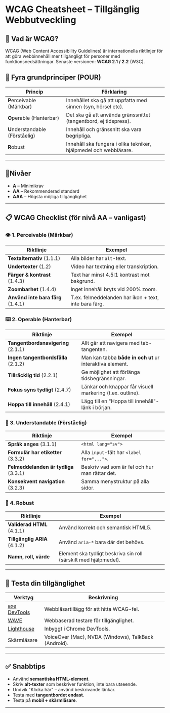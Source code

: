 # WCAG Cheatsheet – Tillgänglig Webbutveckling

## 📘 Vad är WCAG?
WCAG (Web Content Accessibility Guidelines) är internationella riktlinjer för att göra webbinnehåll mer tillgängligt för personer med funktionsnedsättningar. Senaste versionen: **WCAG 2.1 / 2.2** (W3C).

## 🔑 Fyra grundprinciper (POUR)

| Princip | Förklaring |
|--------|------------|
| **P**erceivable (Märkbar) | Innehållet ska gå att uppfatta med sinnen (syn, hörsel etc). |
| **O**perable (Hanterbar) | Det ska gå att använda gränssnittet (tangentbord, ej tidspress). |
| **U**nderstandable (Förståelig) | Innehåll och gränssnitt ska vara begripliga. |
| **R**obust | Innehåll ska fungera i olika tekniker, hjälpmedel och webbläsare. |

---

## 🚦Nivåer
- **A** – Minimikrav
- **AA** – Rekommenderad standard
- **AAA** – Högsta möjliga tillgänglighet

---

## 📋 WCAG Checklist (för nivå AA – vanligast)

### 👁️ 1. Perceivable (Märkbar)

| Riktlinje | Exempel |
|-----------|---------|
| **Textalternativ** (1.1.1) | Alla bilder har `alt`-text. |
| **Undertexter** (1.2) | Video har textning eller transkription. |
| **Färger & kontrast** (1.4.3) | Text har minst 4.5:1 kontrast mot bakgrund. |
| **Zoombarhet** (1.4.4) | Inget innehåll bryts vid 200% zoom. |
| **Använd inte bara färg** (1.4.1) | T.ex. felmeddelanden har ikon + text, inte bara färg. |

### ⌨️ 2. Operable (Hanterbar)

| Riktlinje | Exempel |
|-----------|---------|
| **Tangentbordsnavigering** (2.1.1) | Allt går att navigera med tab-tangenten. |
| **Ingen tangentbordsfälla** (2.1.2) | Man kan tabba **både in och ut** ur interaktiva element. |
| **Tillräcklig tid** (2.2.1) | Ge möjlighet att förlänga tidsbegränsningar. |
| **Fokus syns tydligt** (2.4.7) | Länkar och knappar får visuell markering (t.ex. outline). |
| **Hoppa till innehåll** (2.4.1) | Lägg till en "Hoppa till innehåll"-länk i början. |

### 💬 3. Understandable (Förståelig)

| Riktlinje | Exempel |
|-----------|---------|
| **Språk anges** (3.1.1) | `<html lang="sv">` |
| **Formulär har etiketter** (3.3.2) | Alla `input`-fält har `<label for="...">`. |
| **Felmeddelanden är tydliga** (3.3.1) | Beskriv vad som är fel och hur man rättar det. |
| **Konsekvent navigation** (3.2.3) | Samma menystruktur på alla sidor. |

### 🔧 4. Robust

| Riktlinje | Exempel |
|-----------|---------|
| **Validerad HTML** (4.1.1) | Använd korrekt och semantisk HTML5. |
| **Tillgänglig ARIA** (4.1.2) | Använd `aria-*` bara där det behövs. |
| **Namn, roll, värde** | Element ska tydligt beskriva sin roll (särskilt med hjälpmedel). |

---

## 🧪 Testa din tillgänglighet

| Verktyg | Beskrivning |
|--------|-------------|
| [axe DevTools](https://www.deque.com/axe/devtools/) | Webbläsartillägg för att hitta WCAG-fel. |
| [WAVE](https://wave.webaim.org/) | Webbaserad testare för tillgänglighet. |
| [Lighthouse](https://developer.chrome.com/docs/lighthouse/) | Inbyggt i Chrome DevTools. |
| Skärmläsare | VoiceOver (Mac), NVDA (Windows), TalkBack (Android). |

---

## ✅ Snabbtips
- Använd **semantiska HTML-element**.
- Skriv **alt-texter** som beskriver funktion, inte bara utseende.
- Undvik "Klicka här" – använd beskrivande länkar.
- Testa med **tangentbordet endast**.
- Testa på **mobil + skärmläsare**.

---
